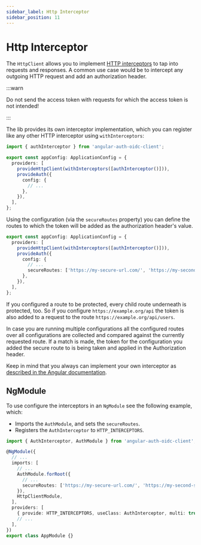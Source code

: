 ```yaml
---
sidebar_label: Http Interceptor
sidebar_position: 11
---
```


# Http Interceptor

The `HttpClient` allows you to implement [HTTP interceptors](https://angular.dev/guide/http/interceptors#interceptors) to tap into requests and responses. A common use case would be to intercept any outgoing HTTP request and add an authorization header.

:::warn

Do not send the access token with requests for which the access token is not intended!

:::

The lib provides its own interceptor implementation, which you can register like any other HTTP interceptor using `withInterceptors`:

```ts
import { authInterceptor } from 'angular-auth-oidc-client';

export const appConfig: ApplicationConfig = {
  providers: [
    provideHttpClient(withInterceptors([authInterceptor()])),
    provideAuth({
      config: {
        // ...
      },
    }),
  ],
};
```

Using the configuration (via the `secureRoutes` property) you can define the routes to which the token will be added as the authorization header's value.

```ts
export const appConfig: ApplicationConfig = {
  providers: [
    provideHttpClient(withInterceptors([authInterceptor()])),
    provideAuth({
      config: {
        // ...
        secureRoutes: ['https://my-secure-url.com/', 'https://my-second-secure-url.com/'],
      },
    }),
  ],
};
```

If you configured a route to be protected, every child route underneath is protected, too. So if you configure `https://example.org/api` the token is also added to a request to the route `https://example.org/api/users`.

In case you are running multiple configurations all the configured routes over all configurations are collected and compared against the currently requested route. If a match is made, the token for the configuration you added the secure route to is being taken and applied in the Authorization header.

Keep in mind that you always can implement your own interceptor as [described in the Angular documentation](https://angular.dev/guide/http/interceptors#interceptors).

## NgModule

To use configure the interceptors in an `NgModule` see the following example, which:

- Imports the `AuthModule`, and sets the `secureRoutes`.
- Registers the `AuthInterceptor` to `HTTP_INTERCEPTORS`.

```ts
import { AuthInterceptor, AuthModule } from 'angular-auth-oidc-client';

@NgModule({
  // ...
  imports: [
    // ...
    AuthModule.forRoot({
      // ...
      secureRoutes: ['https://my-secure-url.com/', 'https://my-second-secure-url.com/'],
    }),
    HttpClientModule,
  ],
  providers: [
    { provide: HTTP_INTERCEPTORS, useClass: AuthInterceptor, multi: true },
    // ...
  ],
})
export class AppModule {}
```
